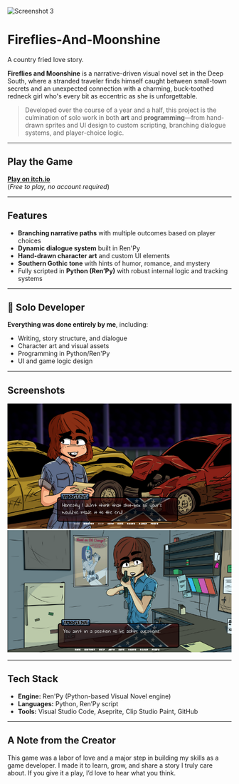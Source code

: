 ![Screenshot 3](cover.png)

# Fireflies-And-Moonshine
A country fried love story.

**Fireflies and Moonshine** is a narrative-driven visual novel set in the Deep South, where a stranded traveler finds himself caught between small-town secrets and an unexpected connection with a charming, buck-toothed redneck girl who's every bit as eccentric as she is unforgettable.

> Developed over the course of a year and a half, this project is the culmination of solo work in both **art** and **programming**—from hand-drawn sprites and UI design to custom scripting, branching dialogue systems, and player-choice logic.

---

##  Play the Game

[**Play on itch.io**](https://quinnzilla-xd.itch.io/fireflies-and-moonshine)  
(*Free to play, no account required*)

---

##  Features

-  **Branching narrative paths** with multiple outcomes based on player choices  
-  **Dynamic dialogue system** built in Ren'Py  
-  **Hand-drawn character art** and custom UI elements  
-  **Southern Gothic tone** with hints of humor, romance, and mystery  
-  Fully scripted in **Python (Ren’Py)** with robust internal logic and tracking systems

---

## 👤 Solo Developer

**Everything was done entirely by me**, including:
- Writing, story structure, and dialogue
- Character art and visual assets
- Programming in Python/Ren'Py
- UI and game logic design

---

##  Screenshots

![Screenshot 1](screenshots/screenshot1.png)
![Screenshot 2](screenshots/screenshot2.png)

---

##  Tech Stack

- **Engine:** Ren'Py (Python-based Visual Novel engine)  
- **Languages:** Python, Ren’Py script  
- **Tools:** Visual Studio Code, Aseprite, Clip Studio Paint, GitHub

---

##  A Note from the Creator

This game was a labor of love and a major step in building my skills as a game developer. I made it to learn, grow, and share a story I truly care about. If you give it a play, I’d love to hear what you think.
